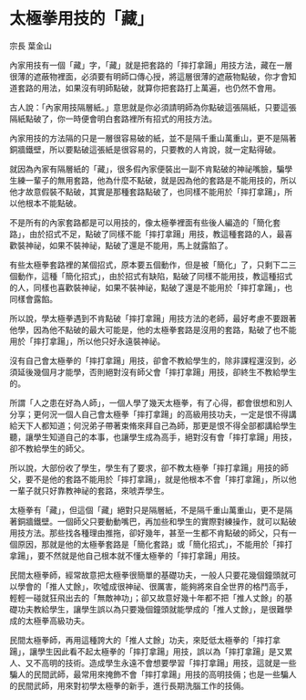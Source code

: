 # 太極拳用技的「藏」

宗長
葉金山

內家用技有一個「藏」字，「藏」就是把套路的「摔打拿踼」用技方法，藏在一層很薄的遮蔽物裡面，必須要有明師口傳心授，將這層很薄的遮蔽物點破，你才會知道套路的用法，如果沒有明師點破，就算你把套路打上萬遍，也仍然不會用。

古人說：「內家用技隔層紙。」意思就是你必須請明師為你點破這張隔紙，只要這張隔紙點破了，你一時便會明白套路裡所有招式的用技方法。

內家用技的方法隔的只是一層很容易破的紙，並不是隔千重山萬重山，更不是隔著銅牆鐵壁，所以要點破這張紙是很容易的，只要教的人肯說，就一定點得破。

就因為內家有隔層紙的「藏」，很多假內家便裝出一副不肯點破的神祕嘴臉，騙學生練一輩子的無用套路，他為什麼不點破，就是因為他的套路是不能用技的，所以他才故意假裝不點破，其實是那種套路點破了，也同樣不能用於「摔打拿踼」，所以他根本不能點破。

不是所有的內家套路都是可以用技的，像太極拳裡面有些後人編造的「簡化套路」，由於招式不足，點破了同樣不能「摔打拿踼」用技，教這種套路的人，最喜歡裝神祕，如果不裝神祕，點破了還是不能用，馬上就露餡了。

有些太極拳套路裡的某個招式，原本要五個動作，但是被「簡化」了，只剩下二三個動作，這種「簡化招式」，由於招式有缺陷，點破了同樣不能用技，教這種招式的人，同樣也喜歡裝神祕，如果不裝神祕，點破了還是不能用於「摔打拿踼」，也同樣會露餡。

所以說，學太極拳遇到不肯點破「摔打拿踼」用技方法的老師，最好考慮不要跟著他學，因為他不點破的最大可能是，他的太極拳套路是沒用的套路，點破了也不能用於「摔打拿踼」，所以他只好永遠裝神祕。

沒有自己會太極拳的「摔打拿踼」用技，卻會不教給學生的，除非課程還沒到，必須延後幾個月才能學，否則絕對沒有師父會「摔打拿踼」用技，卻終生不教給學生的。

所謂「人之患在好為人師」，一個人學了幾天太極拳，有了心得，都會很想和別人分享；更何況一個人自己會太極拳「摔打拿踼」的高級用技功夫，一定是恨不得講給天下人都知道；何況弟子帶著束脩來拜自己為師，那更是恨不得全部都講給學生聽，讓學生知道自己的本事，也讓學生成為高手，絕對沒有會「摔打拿踼」用技，卻不教給學生的師父。

所以說，大部份收了學生，學生有了要求，卻不教太極拳「摔打拿踼」用技的師父，要不是他的套路不能用於「摔打拿踼」，就是他根本不會「摔打拿踼」，所以他一輩子就只好靠教神祕的套路，來唬弄學生。

太極拳有「藏」，但這個「藏」絕對只是隔層紙，不是隔千重山萬重山，更不是隔著銅牆鐵壁。一個師父只要動動嘴巴，再加些和學生的實際對練操作，就可以點破用技方法。那些找各種理由推拖，卻好幾年，甚至一生都不肯點破的師父，只有一個原因，那就是他的太極拳套路是「簡化套路」或「簡化招式」，不能用於「摔打拿踼」，要不然就是他自己根本就不懂太極拳的「摔打拿踼」用技。

民間太極拳師，經常故意把太極拳很簡單的基礎功夫，一般人只要花幾個鐘頭就可以學會的「推人丈餘」，吹噓成很神祕、很厲害，能夠將來自全世界的格鬥高手，輕輕一碰就狂飛出去的「無敵神功」；卻又故意好幾十年都不把「推人丈餘」的基礎功夫教給學生，讓學生誤以為只要幾個鐘頭就能學成的「推人丈餘」，是很難學成的太極拳高級功夫。

民間太極拳師，再用這種誇大的「推人丈餘」功夫，來貶低太極拳的「摔打拿踼」，讓學生因此看不起太極拳的「摔打拿踼」用技，誤以為「摔打拿踼」是又累人、又不高明的技術。造成學生永遠不會想要學習「摔打拿踼」用技，這就是一些騙人的民間武師，最常用來掩飾不會「摔打拿踼」用技的高明技倆；也是一些騙人的民間武師，用來對初學太極拳的新手，進行長期洗腦工作的技倆。